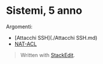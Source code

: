 # Sistemi, 5 anno

Argomenti:
- [Attacchi SSH](./Attacchi SSH.md)
- [NAT-ACL](./NAT-ACL.md)

> Written with [StackEdit](https://stackedit.io/).
<!--stackedit_data:
eyJoaXN0b3J5IjpbODEwNzk1NTEwXX0=
-->